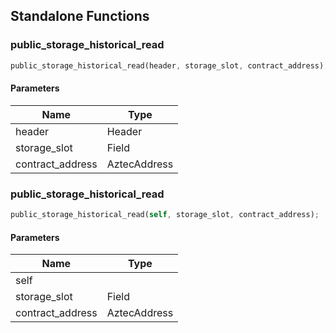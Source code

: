 ## Standalone Functions

### public_storage_historical_read

```rust
public_storage_historical_read(header, storage_slot, contract_address);
```

#### Parameters
| Name | Type |
| --- | --- |
| header | Header |
| storage_slot | Field |
| contract_address | AztecAddress |

### public_storage_historical_read

```rust
public_storage_historical_read(self, storage_slot, contract_address);
```

#### Parameters
| Name | Type |
| --- | --- |
| self |  |
| storage_slot | Field |
| contract_address | AztecAddress |

